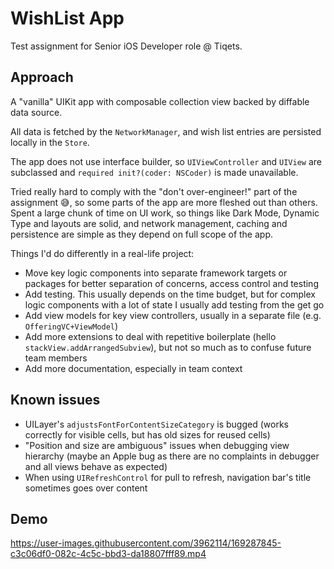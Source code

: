 # WishList App
Test assignment for Senior iOS Developer role @ Tiqets.

## Approach

A "vanilla" UIKit app with composable collection view backed by diffable data source.

All data is fetched by the `NetworkManager`, and wish list entries are persisted locally in the `Store`.

The app does not use interface builder, so `UIViewController` and `UIView` are subclassed and `required init?(coder: NSCoder)` is made unavailable.

Tried really hard to comply with the "don't over-engineer!" part of the assignment 😅, so some parts of the app are more fleshed out than others. Spent a large chunk of time on UI work, so things like Dark Mode, Dynamic Type and layouts are solid, and network management, caching and persistence are simple as they depend on full scope of the app.

Things I'd do differently in a real-life project:
* Move key logic components into separate framework targets or packages for better separation of concerns, access control and testing
* Add testing. This usually depends on the time budget, but for complex logic components with a lot of state I usually add testing from the get go
* Add view models for key view controllers, usually in a separate file (e.g. `OfferingVC+ViewModel`)
* Add more extensions to deal with repetitive boilerplate (hello `stackView.addArrangedSubview`), but not so much as to confuse future team members
* Add more documentation, especially in team context

## Known issues

* UILayer's `adjustsFontForContentSizeCategory` is bugged (works correctly for visible cells, but has old sizes for reused cells)
* "Position and size are ambiguous" issues when debugging view hierarchy (maybe an Apple bug as there are no complaints in debugger and all views behave as expected)
* When using `UIRefreshControl` for pull to refresh, navigation bar's title sometimes goes over content

## Demo

https://user-images.githubusercontent.com/3962114/169287845-c3c06df0-082c-4c5c-bbd3-da18807fff89.mp4
